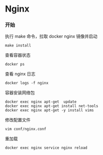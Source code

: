 # Nginx

### 开始

执行 make 命令，拉取 docker nginx 镜像并启动
```
make install
```
查看容器状态
```
docker ps
```
查看 nginx 日志
```
docker logs -f nginx 
```

容器安装网络包
```
docker exec nginx apt-get  update
docker exec nginx apt-get install net-tools
docker exec nginx apt-get -y install vims
```

修改配置文件
```
vim conf/nginx.conf
```

重加载
```
docker exec nginx service nginx reload
```